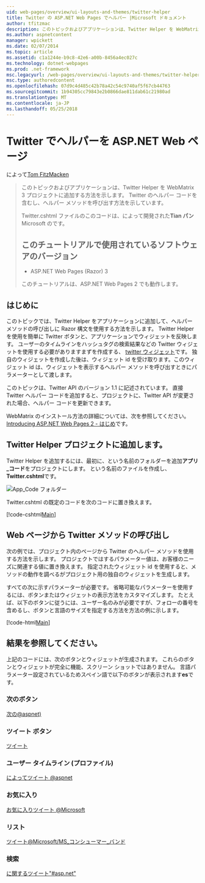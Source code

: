 ```yaml
---
uid: web-pages/overview/ui-layouts-and-themes/twitter-helper
title: Twitter の ASP.NET Web Pages でヘルパー |Microsoft ドキュメント
author: tfitzmac
description: このトピックおよびアプリケーションは、Twitter Helper を WebMatrix 3 プロジェクトに追加する方法を示します。 Twitter のヘルパー コードを含むし、ヘルパーを呼び出す方法を示しています.
ms.author: aspnetcontent
manager: wpickett
ms.date: 02/07/2014
ms.topic: article
ms.assetid: c1a1244e-b9c8-42e6-a00b-8456a4ec027c
ms.technology: dotnet-webpages
ms.prod: .net-framework
msc.legacyurl: /web-pages/overview/ui-layouts-and-themes/twitter-helper
msc.type: authoredcontent
ms.openlocfilehash: 07d9c4d485c42b78a42c54c9740af5f67cb44763
ms.sourcegitcommit: 1b94305cc79843e2b0866dae811dab61c21980ad
ms.translationtype: MT
ms.contentlocale: ja-JP
ms.lasthandoff: 05/25/2018
---
```

<a name="twitter-helper-with-aspnet-web-pages"></a>Twitter でヘルパーを ASP.NET Web ページ
====================
によって[Tom FitzMacken](https://github.com/tfitzmac)

> このトピックおよびアプリケーションは、Twitter Helper を WebMatrix 3 プロジェクトに追加する方法を示します。 Twitter のヘルパー コードを含むし、ヘルパー メソッドを呼び出す方法を示しています。
> 
> Twitter.cshtml ファイルのこのコードは、によって開発された**Tian パン**Microsoft のです。
> 
> ## <a name="software-versions-used-in-the-tutorial"></a>このチュートリアルで使用されているソフトウェアのバージョン
> 
> 
> - ASP.NET Web Pages (Razor) 3
>   
> 
> このチュートリアルは、ASP.NET Web Pages 2 でも動作します。


## <a name="introduction"></a>はじめに

このトピックでは、Twitter Helper をアプリケーションに追加して、ヘルパー メソッドの呼び出しに Razor 構文を使用する方法を示します。 Twitter Helper を使用を簡単に Twitter ボタンと、アプリケーションでウィジェットを反映します。 ユーザーのタイムラインをハッシュタグの検索結果などの Twitter ウィジェットを使用する必要がありますまずを作成する、 [twitter ウィジェット](https://twitter.com/settings/widgets)です。 独自のウィジェットを作成した後は、ウィジェット id を受け取ります。このウィジェット id は、ウィジェットを表示するヘルパー メソッドを呼び出すときにパラメーターとして渡します。

このトピックは、Twitter API のバージョン 1.1 に記述されています。 直接 Twitter ヘルパー コードを追加すると、プロジェクトに、Twitter API が変更された場合、ヘルパー コードを更新できます。

WebMatrix のインストール方法の詳細については、次を参照してください。 [Introducing ASP.NET Web Pages 2 - はじめ](../getting-started/introducing-aspnet-web-pages-2/getting-started.md)です。

## <a name="add-twitter-helper-to-your-project"></a>Twitter Helper プロジェクトに追加します。

Twitter Helper を追加するには、最初に、という名前のフォルダーを追加**アプリ\_コード**をプロジェクトにします。 という名前のファイルを作成し、 **Twitter.cshtml**です。

![App_Code フォルダー](twitter-helper/_static/image1.png)

Twitter.cshtml の既定のコードを次のコードに置き換えます。

[!code-cshtml[Main](twitter-helper/samples/sample1.cshtml)]

## <a name="call-twitter-methods-from-your-web-pages"></a>Web ページから Twitter メソッドの呼び出し

次の例では、プロジェクト内のページから Twitter のヘルパー メソッドを使用する方法を示します。 プロジェクトではするパラメーター値は、お客様のニーズに関連する値に置き換えます。 指定されたウィジェット id を使用すると、メソッドの動作を調べるがプロジェクト用の独自のウィジェットを生成します。

すべての次に示すパラメーターが必要です。 省略可能なパラメーターを使用するには、ボタンまたはウィジェットの表示方法をカスタマイズします。 たとえば、以下のボタンに従うには、ユーザー名のみが必要ですが、フォローの番号を含めるし、ボタンと言語のサイズを指定する方法を方法の例に示します。

[!code-html[Main](twitter-helper/samples/sample2.html)]

## <a name="see-the-results"></a>結果を参照してください。

上記のコードには、次のボタンとウィジェットが生成されます。 これらのボタンとウィジェットが完全に機能、スクリーン ショットではありません。 言語パラメーター設定されているためスペイン語で以下のボタンが表示されます**es**です。

### <a name="follow-button"></a>次のボタン

[次の@aspnet)](https://twitter.com/aspnet)<script>!function (d, s, id) { var js, fjs = d.getElementsByTagName(s)[0], p = /^http:/.test(d.location) ? 'http' : 'https'; if (!d.getElementById(id)) { js = d.createElement(s); js.id = id; js.src = p + '://platform.twitter.com/widgets.js'; fjs.parentNode.insertBefore(js, fjs); } }(document, 'script', 'twitter-wjs');</script>

### <a name="tweet-button"></a>ツイート ボタン

[ツイート](https://twitter.com/share)<script>!function (d, s, id) { var js, fjs = d.getElementsByTagName(s)[0], p = /^http:/.test(d.location) ? 'http' : 'https'; if (!d.getElementById(id)) { js = d.createElement(s); js.id = id; js.src = p + '://platform.twitter.com/widgets.js'; fjs.parentNode.insertBefore(js, fjs); } }(document, 'script', 'twitter-wjs');</script>

### <a name="user-timeline-profile"></a>ユーザー タイムライン (プロファイル)

[によってツイート @aspnet](https://twitter.com/aspnet)<script>!function (d, s, id) { var js, fjs = d.getElementsByTagName(s)[0], p = /^http:/.test(d.location) ? 'http' : 'https'; if (!d.getElementById(id)) { js = d.createElement(s); js.id = id; js.src = p + "://platform.twitter.com/widgets.js"; fjs.parentNode.insertBefore(js, fjs); } }(document, "script", "twitter-wjs");</script>

### <a name="favorites"></a>お気に入り

[お気に入りツイート @Microsoft](https://twitter.com/Microsoft/favorites)<script>!function (d, s, id) { var js, fjs = d.getElementsByTagName(s)[0], p = /^http:/.test(d.location) ? 'http' : 'https'; if (!d.getElementById(id)) { js = d.createElement(s); js.id = id; js.src = p + "://platform.twitter.com/widgets.js"; fjs.parentNode.insertBefore(js, fjs); } }(document, "script", "twitter-wjs");</script>

### <a name="list"></a>リスト

[ツイート@Microsoft/MS\_コンシューマー\_バンド](https://twitter.com/microsoft/ms-consumer-brands/)<script>!function (d, s, id) { var js, fjs = d.getElementsByTagName(s)[0], p = /^http:/.test(d.location) ? 'http' : 'https'; if (!d.getElementById(id)) { js = d.createElement(s); js.id = id; js.src = p + "://platform.twitter.com/widgets.js"; fjs.parentNode.insertBefore(js, fjs); } }(document, "script", "twitter-wjs");</script>

### <a name="search"></a>検索

[に関するツイート&quot;#asp.net&quot;](https://twitter.com/search?q=%23asp.net)<script>!function (d, s, id) { var js, fjs = d.getElementsByTagName(s)[0], p = /^http:/.test(d.location) ? 'http' : 'https'; if (!d.getElementById(id)) { js = d.createElement(s); js.id = id; js.src = p + "://platform.twitter.com/widgets.js"; fjs.parentNode.insertBefore(js, fjs); } }(document, "script", "twitter-wjs");</script>
